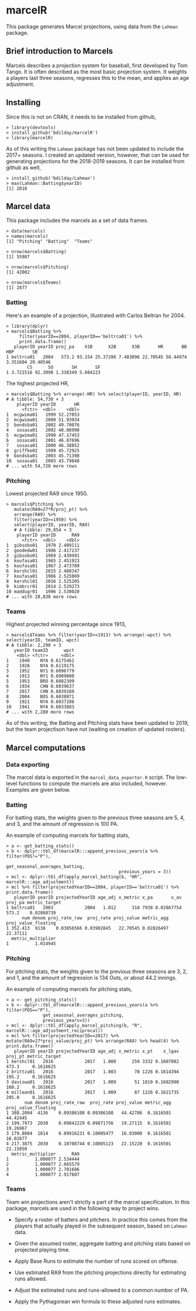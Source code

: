 # marcelR

This package generates Marcel projections, using data from the `Lahman` package. 

## Brief introduction to Marcels

Marcels describes a projection system for baseball, first developed by Tom Tango. It is often described as the most basic projection system. It weights a players last three seasons, regresses this to the mean, and applies an age adjustment.

## Installing 

Since this is not on CRAN, it needs to be installed from github,

``` {r}
> library(devtools)
> install_github('bdilday/marcelR')
> library(marcelR)
```

As of this writing the `Lahman` package has not been updated to include the 2017+ seasons. I created an updated version, however, that can be used for generating projections for the 2018-2019 seasons. It can be installed from github as well,

``` {r}
> install_github('bdilday/Lahman')
> max(Lahman::Batting$yearID)
[1] 2018
```

## Marcel data

This package includes the marcels as a set of data frames.

``` {r}
> data(marcels)
> names(marcels)
[1] "Pitching" "Batting"  "Teams"   

> nrow(marcels$Batting)
[1] 55987

> nrow(marcels$Pitching)
[1] 42002

> nrow(marcels$Teams)
[1] 2877

```

### Batting

Here's an example of a projection, illustrated with Carlos Beltran for 2004.

``` {r}
> library(dplyr)
> marcels$Batting %>% 
     filter(yearID==2004, playerID=='beltrca01') %>% 
     print.data.frame()
   playerID yearID proj_pa    X1B      X2B      X3B       HR       BB      HBP       SB
1 beltrca01   2004   573.2 93.154 25.37286 7.483096 22.70545 58.44974 3.351604 29.40546
        CS      SO       SH       SF
1 3.721516 92.3098 1.338349 5.604223
```

The highest projected HR,

``` {r}
> marcels$Batting %>% arrange(-HR) %>% select(playerID, yearID, HR)
# A tibble: 54,730 × 3
    playerID yearID       HR
      <fctr>  <dbl>    <dbl>
1  mcgwima01   1999 52.27053
2  mcgwima01   2000 51.93934
3  bondsba01   2002 49.70076
4   sosasa01   2002 48.08998
5  mcgwima01   1998 47.17453
6   sosasa01   2001 46.87696
7   sosasa01   2000 46.38852
8  griffke02   1999 45.72925
9  bondsba01   2003 45.71398
10  sosasa01   2003 43.79848
# ... with 54,720 more rows
```

### Pitching

Lowest projected RA9 since 1950.

``` {r}
> marcels$Pitching %>% 
   mutate(RA9=27*R/proj_pt) %>% 
   arrange(RA9) %>% 
   filter(yearID>=1950) %>% 
   select(playerID, yearID, RA9)
   # A tibble: 29,054 × 3
    playerID yearID      RA9
      <fctr>  <dbl>    <dbl>
1  gibsobo01   1970 2.409111
2  goodedw01   1986 2.417237
3  gibsobo01   1969 2.439491
4  koufasa01   1965 2.451923
5  koufasa01   1967 2.473709
6  kershcl01   2015 2.480347
7  koufasa01   1966 2.525069
8  kershcl01   2016 2.525205
9  kimbrcr01   2014 2.529273
10 maddugr01   1996 2.530020
# ... with 28,830 more rows
```

### Teams

Highest projected winning percentage since 1913,
``` {r}
> marcels$Teams %>% filter(yearID>=1913) %>% arrange(-wpct) %>% select(yearID, teamID, wpct)
# A tibble: 2,290 × 3
   yearID teamID      wpct
    <dbl> <fctr>     <dbl>
1    1940    NYA 0.6175461
2    1928    NYA 0.6119175
3    1952    NY1 0.6096779
4    1913    NY1 0.6089000
5    1953    BRO 0.6082399
6    1934    CHN 0.6039637
7    2017    CHN 0.6039189
8    2004    BOS 0.6038871
9    1921    NYA 0.6037286
10   1941    NYA 0.6033883
# ... with 2,280 more rows
```

As of this writing, the Batting and Pitching stats have been updated to 2019, but the team projectison have not (waiting on creation of updated rosters).

## Marcel computations

### Data exporting

The marcel data is exported in the `marcel_data_exporter.R` script. The low-level functions to compute the marcels are also included, however. Examples are given below.

### Batting

For batting stats, the weights given to the previous three seasons are 5, 4, and 3, and the amount of regression is 100 PA. 

An example of computing marcels for batting stats,


``` {r}
> a <- get_batting_stats()
> b <- dplyr::tbl_df(marcelR:::append_previous_years(a %>% filter(POS!="P"), 
                                           get_seasonal_averages_batting, 
                                           previous_years = 3))
> mcl <- dplyr::tbl_df(apply_marcel_batting(b, "HR", marcelR:::age_adjustment))
> mcl %>% filter(projectedYearID==2004, playerID=='beltrca01') %>% print.data.frame()
   playerID yearID projectedYearID age_adj x_metric x_pa       x_av proj_pa metric_target
1 beltrca01   2003            2004   1.012      318 7938 0.02867754   573.2    0.02868739
      num denom proj_rate_raw  proj_rate proj_value metric_agg proj_value_floating
1 352.413  9138    0.03856566 0.03902845   22.70545 0.02826497            22.37111
  metric_multiplier
1          1.014945
```

### Pitching

For pitching stats, the weights given to the previous three seasons are 3, 2, and 1, and the amount of regression is 134 Outs, or about 44.2 innings.

An example of computing marcels for pitching stats,

``` {r}
> a <- get_pitching_stats()
> b <- dplyr::tbl_df(marcelR:::append_previous_years(a %>% filter(POS=="P"), 
              get_seasonal_averages_pitching, 
              previous_years=3))
> mcl <- dplyr::tbl_df(apply_marcel_pitching(b, "R", marcelR:::age_adjustment_reciprocal))
> mcl %>% filter(projectedYearID==2017) %>% mutate(RA9=27*proj_value/proj_pt) %>% arrange(RA9) %>% head(4) %>% print.data.frame()
   playerID yearID projectedYearID age_adj x_metric x_pt    x_lgav proj_pt metric_target
1 kershcl01   2016            2017   1.000      259 3332 0.1607082   473.3     0.1616625
2 brittza01   2016            2017   1.003       70 1226 0.1614394   195.2     0.1616625
3 daviswa01   2016            2017   1.009       51 1010 0.1602990   160.2     0.1616625
4 millean01   2016            2017   1.009       87 1226 0.1621735   205.0     0.1616625
       num denom proj_rate_raw  proj_rate proj_value metric_agg proj_value_floating
1 388.2094  4136    0.09386108 0.09386108   44.42786  0.1616501            44.42445
2 199.7973  2030    0.09842229 0.09871756   19.27115  0.1616501            19.26967
3 179.8804  1814    0.09916231 0.10005477   16.03000  0.1616501            16.02877
4 217.3875  2030    0.10708744 0.10805123   22.15220  0.1616501            22.15050
  metric_multiplier      RA9
1          1.000077 2.534444
2          1.000077 2.665579
3          1.000077 2.701686
4          1.000077 2.917607
```
  
### Teams

Team win projections aren't strictly a part of the marcel specification. In this package, marcels are used in the following way to project wins.

* Specify a roster of batters and pitchers. In practice this comes from the players that actually played in the subsequent season, based on `Lahman` data.

* Given the assumed roster, aggregate batting and pitching stats based on projected playing time.

* Apply Base Runs to estimate the number of runs scored on offense.

* Use estimated RA9 from the pitching projections directly for estimating runs allowed.

* Adjust the estimated runs and runs-allowed to a common number of PA.

* Apply the Pythagorean win formula to these adjusted runs estimates.

